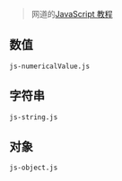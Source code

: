 > 网道的[JavaScript 教程](https://wangdoc.com/javascript/)

## 数值
`js-numericalValue.js`

## 字符串
`js-string.js`

## 对象
`js-object.js`